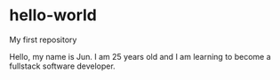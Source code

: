 # hello-world
My first repository

Hello, my name is Jun. I am 25 years old and I am learning to become a fullstack software developer.
